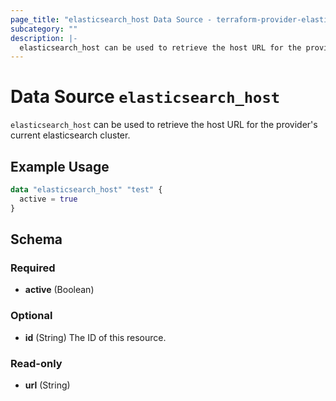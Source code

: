 ```yaml
---
page_title: "elasticsearch_host Data Source - terraform-provider-elasticsearch"
subcategory: ""
description: |-
  elasticsearch_host can be used to retrieve the host URL for the provider's current elasticsearch cluster.
---
```


# Data Source `elasticsearch_host`

`elasticsearch_host` can be used to retrieve the host URL for the provider's current elasticsearch cluster.

## Example Usage

```terraform
data "elasticsearch_host" "test" {
  active = true
}
```

## Schema

### Required

- **active** (Boolean)

### Optional

- **id** (String) The ID of this resource.

### Read-only

- **url** (String)


